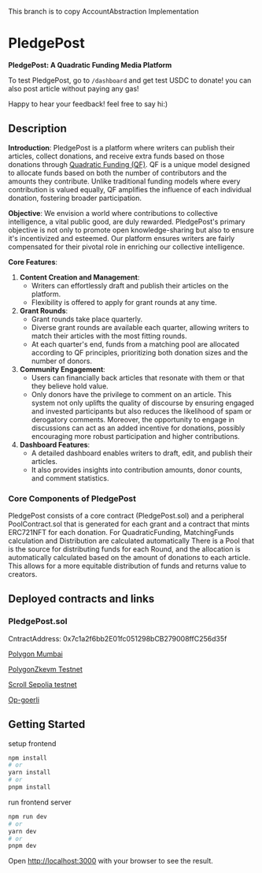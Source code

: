 This branch is to copy AccountAbstraction Implementation
# PledgePost

**PledgePost: A Quadratic Funding Media Platform**

To test PledgePost, go to `/dashboard` and get test USDC to donate! you can also post article without paying any gas!

Happy to hear your feedback! feel free to say hi:)
## Description

**Introduction**:
PledgePost is a platform where writers can publish their articles, collect donations, and receive extra funds based on those donations through [Quadratic Funding (QF)](https://www.wtfisqf.com/).
QF is a unique model designed to allocate funds based on both the number of contributors and the amounts they contribute. Unlike traditional funding models where every contribution is valued equally, QF amplifies the influence of each individual donation, fostering broader participation.

**Objective**:
We envision a world where contributions to collective intelligence, a vital public good, are duly rewarded. PledgePost's primary objective is not only to promote open knowledge-sharing but also to ensure it's incentivized and esteemed. Our platform ensures writers are fairly compensated for their pivotal role in enriching our collective intelligence.

**Core Features**:

1. **Content Creation and Management**:
   - Writers can effortlessly draft and publish their articles on the platform.
   - Flexibility is offered to apply for grant rounds at any time.
2. **Grant Rounds**:
   - Grant rounds take place quarterly.
   - Diverse grant rounds are available each quarter, allowing writers to match their articles with the most fitting rounds.
   - At each quarter's end, funds from a matching pool are allocated according to QF principles, prioritizing both donation sizes and the number of donors.
3. **Community Engagement**:
   - Users can financially back articles that resonate with them or that they believe hold value.
   - Only donors have the privilege to comment on an article. This system not only uplifts the quality of discourse by ensuring engaged and invested participants but also reduces the likelihood of spam or derogatory comments. Moreover, the opportunity to engage in discussions can act as an added incentive for donations, possibly encouraging more robust participation and higher contributions.
4. **Dashboard Features**:
   - A detailed dashboard enables writers to draft, edit, and publish their articles.
   - It also provides insights into contribution amounts, donor counts, and comment statistics.

### Core Components of PledgePost

PledgePost consists of a core contract (PledgePost.sol) and a peripheral PoolContract.sol that is generated for each grant and a contract that mints ERC721NFT for each donation.
For QuadraticFunding, MatchingFunds calculation and Distribution are calculated automatically
There is a Pool that is the source for distributing funds for each Round, and the allocation is automatically calculated based on the amount of donations to each article. This allows for a more equitable distribution of funds and returns value to creators.

## Deployed contracts and links

### PledgePost.sol

CntractAddress: 0x7c1a2f6bb2E01fc051298bCB279008ffC256d35f

[Polygon Mumbai](https://mumbai.polygonscan.com/address/0x7c1a2f6bb2E01fc051298bCB279008ffC256d35f)

[PolygonZkevm Testnet](https://testnet-zkevm.polygonscan.com/address/0x7c1a2f6bb2E01fc051298bCB279008ffC256d35f)

[Scroll Sepolia testnet](https://sepolia.scrollscan.com/address/0x7c1a2f6bb2E01fc051298bCB279008ffC256d35f)

[Op-goerli](https://goerli-optimistic.etherscan.io/address/0x7c1a2f6bb2E01fc051298bCB279008ffC256d35f)


## Getting Started

setup frontend

```bash
npm install
# or
yarn install
# or
pnpm install
```

run frontend server

```bash
npm run dev
# or
yarn dev
# or
pnpm dev
```

Open [http://localhost:3000](http://localhost:3000) with your browser to see the result.
